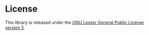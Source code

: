 # License

This library is released under the [GNU Lesser General Public License version
3][lgpl3].


[br-cities]: https://gist.github.com/turicas/ec0abcfe0d7abf7a97ef7a0c1d72c7f7
[doc-changelog]: changelog.md
[doc-cli]: cli.md
[doc-contributing]: contributing.md
[doc-installation]: installation.md
[doc-links]: links.md
[doc-locale]: locale.md
[doc-operations]: operations.md
[doc-plugins]: plugins.md
[doc-quick-start]: quick-start.md
[lgpl3]: http://www.gnu.org/licenses/lgpl-3.0.html
[reference]: reference/
[rows-issue-103]: https://github.com/turicas/rows/issues/103
[rows-lazyness]: https://github.com/turicas/rows/issues/45
[rows]: https://github.com/turicas/rows/
[semver]: http://semver.org/
